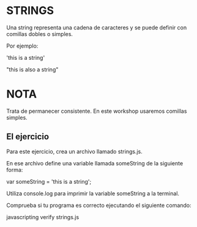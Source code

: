 # STRINGS

Una string representa una cadena de caracteres y se puede definir con comillas dobles o simples.

Por ejemplo:

'this is a string'

"this is also a string"

# NOTA

Trata de permanecer consistente. En este workshop usaremos comillas simples.

## El ejercicio

Para este ejercicio, crea un archivo llamado strings.js.

En ese archivo define una variable llamada someString de la siguiente forma:

var someString = 'this is a string';

Utiliza console.log para imprimir la variable someString a la terminal.

Comprueba si tu programa es correcto ejecutando el siguiente comando:

javascripting verify strings.js